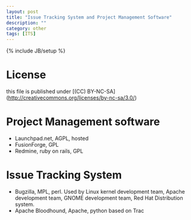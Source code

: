 ```yaml
---
layout: post
title: "Issue Tracking System and Project Management Software"
description: ""
category: other
tags: [ITS]
---
```

{% include JB/setup %}
# License
this file is published under [(CC) BY-NC-SA]
(http://creativecommons.org/licenses/by-nc-sa/3.0/)

# Project Management software
* Launchpad.net, AGPL, hosted
* FusionForge, GPL
* Redmine, ruby on rails, GPL

# Issue Tracking System
* Bugzilla, MPL, perl. Used by Linux kernel development team, Apache
development team, GNOME development team, Red Hat Distribution system.
* Apache Bloodhound, Apache, python based on Trac
